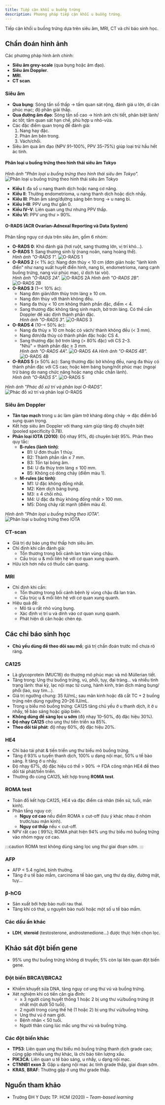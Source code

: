 ```yaml
---
title: Tiếp cận khối u buồng trứng
description: Phương pháp tiếp cận khối u buồng trứng.
---
```


Tiếp cận khối u buồng trứng dựa trên siêu âm, MRI, CT và chỉ báo sinh học.

## Chẩn đoán hình ảnh

Các phương pháp hình ảnh chính:

- **Siêu âm grey-scale** (qua bụng hoặc âm đạo).
- **Siêu âm Doppler**.
- **MRI**.
- **CT scan**.

### Siêu âm

- **Qua bụng**: Sóng tần số thấp → tầm quan sát rộng, đánh giá u lớn, di căn phúc mạc; độ phân giải thấp.
- **Qua đường âm đạo**: Sóng tần số cao → hình ảnh chi tiết, phân biệt lành/ác tốt; tầm quan sát hạn chế, phù hợp u nhỏ-vừa.
- Các đặc điểm quan trọng để đánh giá:
  1. Nang hay đặc.
  2. Phản âm bên trong.
  3. Vách/chồi.
- Siêu âm qua âm đạo (NPV 91–100%, PPV 35–75%) giúp loại trừ hầu hết ác tính.

#### Phân loại u buồng trứng theo hình thái siêu âm Tokyo

_Hình ảnh "Phân loại u buồng trứng theo hình thái siêu âm Tokyo"._
![Phân loại u buồng trứng theo hình thái siêu âm Tokyo](./_images/phuong-tien-tiep-can-u-buong-trung/phan-loai-u-buong-trung-theo-Tokyo.jpeg)

- **Kiểu I**: đa số u nang thanh dịch hoặc nang cơ năng.
- **Kiểu II**: Thường endometrioma, u nang thanh dịch hoặc dịch nhầy.
- **Kiểu III**: Phản âm sáng/đường sáng bên trong → u nang bì.
- **Kiểu I–III**: PPV ung thư gần 0.
- **Kiểu IV–V**: Liên quan ung thư nhưng PPV thấp.
- **Kiểu VI**: PPV ung thư > 90%.

#### O-RADS (ACR Ovarian-Adnexal Reporting và Data System)

Phân tầng nguy cơ dựa trên siêu âm, gồm 6 nhóm:

- **O-RADS 0**: Khó đánh giá (hơi ruột, sang thương lớn, vị trí khó...).
- **O-RADS 1**: Sang thương sinh lý (nang noãn, nang hoàng thể).<br>
  _Hình ảnh "O-RADS 1"._
  ![O-RADS 1](./_images/phuong-tien-tiep-can-u-buong-trung/orads-1.png)
- **O-RADS 2** (< 1% ác): Nang đơn thùy < 10 cm (đơn giản hoặc "lành kinh điển" như nang xuất huyết điển hình, nang bì, endometrioma, nang cạnh buồng trứng, nang vùi phúc mạc, ứ dịch tai vòi).<br>
  _Hình ảnh "O-RADS 2A"._
  ![O-RADS 2A](./_images/phuong-tien-tiep-can-u-buong-trung/orads-2a.png)
  _Hình ảnh "O-RADS 2B"._
  ![O-RADS 2B](./_images/phuong-tien-tiep-can-u-buong-trung/orads-2b.png)
- **O-RADS 3** (1–< 10% ác):
  - Nang đơn giản/đơn thùy trơn láng ≥ 10 cm.
  - Nang đơn thùy với thành không đều.
  - Nang đa thùy < 10 cm không thành phần đặc, điểm < 4.
  - Sang thương đặc không tăng sinh mạch, bờ trơn láng. Có thể cần Doppler để xác định thành phần đặc.<br>
    _Hình ảnh "O-RADS 3"._
    ![O-RADS 3](./_images/phuong-tien-tiep-can-u-buong-trung/orads-3.png)
- **O-RADS 4** (10–< 50% ác):
  - Nang đa thùy ≥ 10 cm hoặc có vách/ thành không đều (< 3 mm).
  - Nang đơn/đa thùy có thành phần đặc hoặc CS 4.
  - Sang thương đặc bờ trơn láng (> 80% đặc) với CS 2–3.  
    "Nhú" = thành phần đặc ≥ 3 mm.<br>
    _Hình ảnh "O-RADS 4A"._
    ![O-RADS 4A](./_images/phuong-tien-tiep-can-u-buong-trung/orads-4a.png)
    _Hình ảnh "O-RADS 4B"._
    ![O-RADS 4B](./_images/phuong-tien-tiep-can-u-buong-trung/orads-4b.png)
- **O-RADS 5** (≥ 50% ác): Sang thương đặc bờ không đều, nang đa thùy có thành phần đặc với CS cao; hoặc kèm báng bụng/nốt phúc mạc (ngoại trừ báng do nang chức năng hoặc nang chắc chắn lành).<br>
  _Hình ảnh "O-RADS 5"._
  ![O-RADS 5](./_images/phuong-tien-tiep-can-u-buong-trung/orads-5.png)

_Hình ảnh "Phác đồ xử trí và phân loại O-RADS"._
![Phác đồ xử trí và phân loại O-RADS](./_images/phuong-tien-tiep-can-u-buong-trung/orads-xu-tri-va-phan-loai.png)

### Siêu âm Doppler

- **Tân tạo mạch** trong u ác làm giảm trở kháng dòng chảy → đặc điểm bổ sung quan trọng.
- Kết hợp siêu âm Doppler với thang xám giúp tăng độ chuyên biệt (pooled specificity 0.78).
- **Phân loại IOTA (2010)**: Độ nhạy 91%, độ chuyên biệt 95%. Phân theo quy tắc:
  - **B-rules (lành tính)**:
    - B1: U đơn thuần 1 thùy.
    - B2: Thành phần rắn ≤ 7 mm.
    - B3: Tồn tại bóng âm.
    - B4: U đa thùy trơn láng ≤ 100 mm.
    - B5: Không có dòng chảy (điểm màu 1).
  - **M-rules (ác tính)**:
    - M1: U đặc không đồng nhất.
    - M2: Kèm dịch báng bụng.
    - M3: ≥ 4 chồi nhú.
    - M4: U đặc đa thùy không đồng nhất > 100 mm.
    - M5: Dòng chảy rất mạnh (điểm màu 4).

_Hình ảnh "Phân loại u buồng trứng theo IOTA"._
![Phân loại u buồng trứng theo IOTA](./_images/phuong-tien-tiep-can-u-buong-trung/phan-loai-u-buong-trung-IOTA.jpeg)

### CT-scan

- Giá trị dự báo ung thư thấp hơn siêu âm.
- Chỉ định khi cần đánh giá:
  - Tổn thương trong bối cảnh lan tràn vùng chậu.
  - Cấu trúc u & mối liên hệ với cơ quan xung quanh.
- Hữu ích hơn nếu có thuốc cản quang.

### MRI

- Chỉ định khi cần:
  - Tổn thương trong bối cảnh bệnh lý vùng chậu đã lan tràn.
  - Cấu trúc u & mối liên hệ với cơ quan xung quanh.
- Hiệu quả để:
  - Mô tả u rất nhỏ vùng bụng.
  - Xác định vị trí u và dính vào cơ quan xung quanh.
  - Phát hiện di căn hoặc chèn ép.

## Các chỉ báo sinh học

- **Chủ yếu dùng để theo dõi sau mổ**; giá trị chẩn đoán trước mổ chưa rõ ràng.

### CA125

- Là glycoprotein (MUC16) do thượng mô phúc mạc và mô Müllerian tiết.
- Tăng trong: Ung thư buồng trứng, vú, phổi, tụy, đại tràng... và nhiều tình trạng lành: thai kỳ, lạc nội mạc tử cung, hành kinh, tràn dịch màng bụng/ phổi (lao, suy tim...).
- Giá trị ngưỡng chung: 35 IU/mL; sau mãn kinh hoặc đã cắt TC + 2 buồng trứng nên dùng ngưỡng 20–26 IU/mL.
- Trong u biểu mô buồng trứng: CA125 tăng chủ yếu ở u thanh dịch, ít ở u nhầy, tế bào sáng hoặc giáp biên.
- **Không dùng để sàng lọc u sớm** (độ nhạy 10–50%, độ đặc hiệu 30%).
- **Độ nhạy CA125** cho ung thư tiến triển xa 85%.
- **Theo dõi tái phát**: độ nhạy 60%, độ đặc hiệu 20%.

### HE4

- Chỉ báo tái phát & tiến triển ung thư biểu mô buồng trứng.
- Tăng ở 93% u tuyến thanh dịch, 100% u dạng nội mạc, 50% u tế bào sáng. Ít tăng ở u nhầy.
- Độ nhạy 67%, độ đặc hiệu có thể > 90% → FDA công nhận HE4 để theo dõi tái phát/tiến triển.
- Thường đo cùng CA125, kết hợp trong **ROMA test**.

### ROMA test

- Toán đồ kết hợp CA125, HE4 và đặc điểm cá nhân (tiền sử, tuổi, mãn kinh).
- Phân tầng nguy cơ:
  - **Nguy cơ cao** nếu điểm ROMA ≥ cut-off (lưu ý khác nhau ở nhóm trước/sau mãn kinh).
  - **Nguy cơ thấp** nếu < cut-off.
- NPV rất cao ( 99%); ROMA phát hiện 94% ung thư biểu mô buồng trứng vào nhóm nguy cơ cao.

:::caution
ROMA test không dùng sàng lọc ung thư giai đoạn sớm.
:::

### AFP

- AFP < 5.4 ng/mL bình thường.
- Tăng ở u tế bào mầm, carcinoma tế bào gan, ung thư dạ dày, đường mật, tụy...

### β-hCG

- Sản xuất bởi hợp bào nuôi rau thai.
- Tăng khi có thai, u nguyên bào nuôi hoặc một số u tế bào mầm.

### Các dấu ấn khác

- **LDH**, **steroid** (testosterone, androstenedione...) được thực hiện chọn lọc.

## Khảo sát đột biến gene

- 95% ung thư buồng trứng không di truyền; 5% còn lại liên quan đột biến gene.

### Đột biến BRCA1/BRCA2

- Khiếm khuyết sửa DNA, tăng nguy cơ ung thư vú và buồng trứng.
- Xét nghiệm khi có tiền căn gia đình:
  - ≥ 3 người cùng huyết thống 1 hoặc 2 bị ung thư vú/buồng trứng (ít nhất một dưới 50 tuổi).
  - 2 người trong cùng thế hệ (1 hoặc 2) bị ung thư vú/buồng trứng.
  - Ung thư vú ở nam giới.
  - Bệnh nhân < 50 tuổi.
  - Người thân cùng lúc mắc ung thư vú và buồng trứng.

### Các đột biến khác

- **TP53**: Liên quan ung thư biểu mô buồng trứng thanh dịch grade cao; cũng gặp nhiều ung thư khác, là chỉ báo tiên lượng xấu.
- **PIK3CA**: Liên quan u tế bào sáng, u nhầy, u dạng nội mạc.
- **CTNNB1 exon 3**: Gặp u dạng nội mạc ác tính grade thấp, giai đoạn sớm.
- **KRAS**, **BRAF**: Thường gặp ở ung thư grade thấp.

## Nguồn tham khảo

- Trường ĐH Y Dược TP. HCM (2020) – _Team-based learning_
